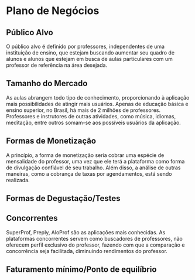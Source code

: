 # Plano de Negócios

## Público Alvo
O público alvo é definido por professores, independentes de uma instituição de ensino, que estejam buscando aumentar seu quadro de alunos e alunos que 
estejam em busca de aulas particulares com um professor de referência na área desejada. 

## Tamanho do Mercado
As aulas abrangem todo tipo de conhecimento, proporcionando à aplicação mais possibilidades de atingir mais usuários. Apenas de educação básica e ensino 
superior, no Brasil, há mais de 2 milhões de professores. Professores e instrutores de outras atividades, como música, idiomas, meditação, entre outros 
somam-se aos possíveis usuários da aplicação. 

## Formas de Monetização
A princípio, a forma de monetização seria cobrar uma espécie de mensalidade do professor, uma vez que ele terá a plataforma como forma de divulgação confiável 
de seu trabalho. Além disso, a análise de outras maneiras, como a cobrança de taxas por agendamentos, está sendo realizada.

## Formas de Degustação/Testes

## Concorrentes
SuperProf, Preply, AloProf são as aplicações mais conhecidas. As plataformas concorrentes servem como buscadores de professores, não oferecem perfil exclusivo 
do professor, fazendo com que a comparação e concorrência seja facilitada, diminuindo rendimentos do professor.

## Faturamento mínimo/Ponto de equilíbrio







